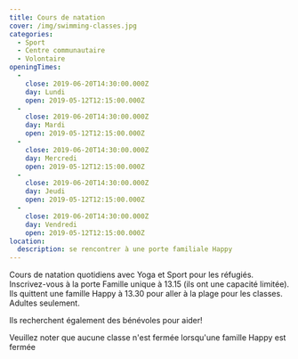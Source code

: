 ```yaml
---
title: Cours de natation
cover: /img/swimming-classes.jpg
categories:
  - Sport
  - Centre communautaire
  - Volontaire
openingTimes:
  - 
    close: 2019-06-20T14:30:00.000Z
    day: Lundi
    open: 2019-05-12T12:15:00.000Z
  - 
    close: 2019-06-20T14:30:00.000Z
    day: Mardi
    open: 2019-05-12T12:15:00.000Z
  - 
    close: 2019-06-20T14:30:00.000Z
    day: Mercredi
    open: 2019-05-12T12:15:00.000Z
  - 
    close: 2019-06-20T14:30:00.000Z
    day: Jeudi
    open: 2019-05-12T12:15:00.000Z
  - 
    close: 2019-06-20T14:30:00.000Z
    day: Vendredi
    open: 2019-05-12T12:15:00.000Z
location:
  description: se rencontrer à une porte familiale Happy
---
```


Cours de natation quotidiens avec Yoga et Sport pour les réfugiés. Inscrivez-vous à la porte Famille unique à 13.15 (ils ont une capacité limitée). Ils quittent une famille Happy à 13.30 pour aller à la plage pour les classes. Adultes seulement.

Ils recherchent également des bénévoles pour aider!

Veuillez noter que aucune classe n'est fermée lorsqu'une famille Happy est fermée